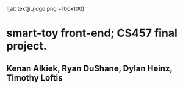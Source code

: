 
![alt text](./logo.png =100x100)
# smart-toy front-end; CS457 final project.
## Kenan Alkiek, Ryan DuShane, Dylan Heinz, Timothy Loftis
